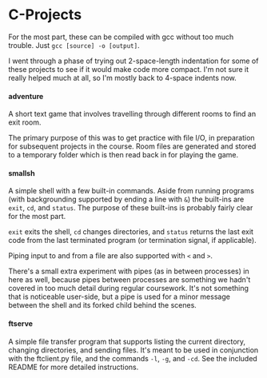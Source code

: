 # C-Projects

For the most part, these can be compiled with gcc without too much trouble. Just `gcc [source] -o [output]`.

I went through a phase of trying out 2-space-length indentation for some of these projects to see if it would make code more compact. I'm not sure it really helped much at all, so I'm mostly back to 4-space indents now.

#### adventure
A short text game that involves travelling through different rooms to find an exit room.

The primary purpose of this was to get practice with file I/O, in preparation for subsequent projects in the course. Room files are generated and stored to a temporary folder which is then read back in for playing the game.

#### smallsh
A simple shell with a few built-in commands. Aside from running programs (with backgrounding supported by ending a line with `&`) the built-ins are `exit`, `cd`, and `status`. The purpose of these built-ins is probably fairly clear for the most part.

`exit` exits the shell, `cd` changes directories, and `status` returns the last exit code from the last terminated program (or termination signal, if applicable).

Piping input to and from a file are also supported with `<` and `>`.

There's a small extra experiment with pipes (as in between processes) in here as well, because pipes between processes are something we hadn't covered in too much detail during regular coursework. It's not something that is noticeable user-side, but a pipe is used for a minor message between the shell and its forked child behind the scenes.

#### ftserve
A simple file transfer program that supports listing the current directory, changing directories, and sending files. It's meant to be used in conjunction with the ftclient.py file, and the commands `-l`, `-g`, and `-cd`. See the included README for more detailed instructions.
